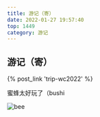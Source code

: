 ```yaml
---
title: 游记（寄）
date: 2022-01-27 19:57:40
top: 1449
category: 游记
---
```


## 游记（寄）

<!-- more -->

{% post_link 'trip-wc2022' %}

蜜蜂太好玩了（bushi

![bee](bee.png)